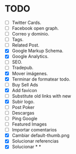 # TODO
- [ ] Twitter Cards.
- [ ] Facebook open graph.
- [ ] Correo y dominio.
- [ ] Tags.
- [ ] Related Post.
- [x] Google Markup Schema.
- [x] Google Analytics.
- [ ] SEO.
- [ ] Tradepub.
- [x] Mover imágenes.
- [x] Terminar de formatear todo.
- [ ] Buy Sell Ads
- [x] Add favicon
- [ ] Substitute old links with new
- [x] Subir logo.
- [ ] Post Poker
- [ ] Descargas
- [ ] Ping Google
- [ ] Featured Images
- [ ] Importar comentarios
- [x] Cambiar default-thumb.png
- [x] Solucionar referencias
- [x] Solucionar * *
